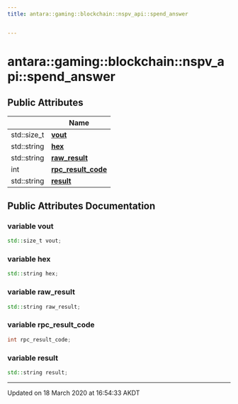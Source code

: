 ```yaml
---
title: antara::gaming::blockchain::nspv_api::spend_answer


---
```


# antara::gaming::blockchain::nspv_api::spend_answer

















## Public Attributes

|                | Name           |
| -------------- | -------------- |
| std::size_t | **[vout](Classes/structantara_1_1gaming_1_1blockchain_1_1nspv__api_1_1spend__answer.md#variable-vout)**  |
| std::string | **[hex](Classes/structantara_1_1gaming_1_1blockchain_1_1nspv__api_1_1spend__answer.md#variable-hex)**  |
| std::string | **[raw_result](Classes/structantara_1_1gaming_1_1blockchain_1_1nspv__api_1_1spend__answer.md#variable-raw_result)**  |
| int | **[rpc_result_code](Classes/structantara_1_1gaming_1_1blockchain_1_1nspv__api_1_1spend__answer.md#variable-rpc_result_code)**  |
| std::string | **[result](Classes/structantara_1_1gaming_1_1blockchain_1_1nspv__api_1_1spend__answer.md#variable-result)**  |












## Public Attributes Documentation

### variable vout

```cpp
std::size_t vout;
```




























### variable hex

```cpp
std::string hex;
```




























### variable raw_result

```cpp
std::string raw_result;
```




























### variable rpc_result_code

```cpp
int rpc_result_code;
```




























### variable result

```cpp
std::string result;
```
































-------------------------------

Updated on 18 March 2020 at 16:54:33 AKDT